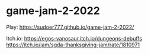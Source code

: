 # game-jam-2-2022

Play: https://sudoer777.github.io/game-jam-2-2022/

Itch.io: 
https://egos-vanosaur.itch.io/dungeons-debuffs
https://itch.io/jam/sgda-thanksgiving-jam/rate/1810971
